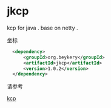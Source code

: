 # jkcp

kcp for java . base on netty .

坐标

```xml
  <dependency>
      <groupId>org.beykery</groupId>
      <artifactId>jkcp</artifactId>
      <version>1.0.2</version>
  </dependency>
```

请参考

[kcp](https://github.com/skywind3000/kcp)